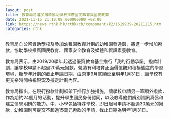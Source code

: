 ```yaml
---
layout: post
title: 教育局將增加撥款協助學校推廣國民教育與國安教育
date: 2021-11-15 21:10:08.000000000 +08:00
link: https://news.rthk.hk/rthk/ch/component/k2/1619939-20211115.htm
categories: rthk
---
```


教育局向公帑資助學校及參加幼稚園教育計劃的幼稚園發通函，將進一步增加撥款，協助學校推廣國民教育、國家安全教育及媒體和資訊素養教育。

教育局表示，由2019/20學年起透過優質教育基金推行「我的行動承諾」撥款計劃，讓學校申請不超過20萬元撥款，營造有利培育正面價值觀和積極態度的學習環境，新學年計劃的截止申請日期，由原定9月底順延至明年1月31日，讓學校有更充裕時間檢視現況及擬定計劃內容。

教育局指出，在現行撥款計劃框架下推行加強措施，讓學校申請另一筆額外撥款，作為期約24個月的活動，提升學生國民身份認同，以及教導他們辨別資訊真僞和建立慎思明辨的能力。中、小學包括特殊學校，即日起可申請不超過30萬元的撥款，幼稚園則可提交不超過15萬元撥款的申請，截止日期為明年1月31日。
